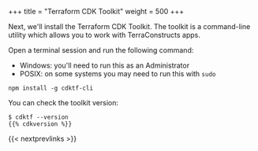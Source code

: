 +++
title = "Terraform CDK Toolkit"
weight = 500
+++

Next, we'll install the Terraform CDK Toolkit. The toolkit is a command-line utility
which allows you to work with TerraConstructs apps.

Open a terminal session and run the following command:

- Windows: you'll need to run this as an Administrator
- POSIX: on some systems you may need to run this with `sudo`

```
npm install -g cdktf-cli
```

You can check the toolkit version:

```
$ cdktf --version
{{% cdkversion %}}
```

{{< nextprevlinks >}}